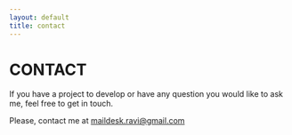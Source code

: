 ```yaml
---
layout: default
title: contact
---
```

<div class="jumbotron jumbotron-fluid">
<div class="container centered">
<span class="text-center fa-stack fa-3x" aria-hidden="true">
  <i class="text-center fas fa-circle fa-2x text-center"></i>
  <i class="text-center fas fa-envelope fa-stack-1x fa-inverse"></i>
</span>
<h1 class="text-title text-center">CONTACT</h1>
<p class="text-center">If you have a project to develop or have any question you would like to ask me, feel free to get in touch.</p>
<p class="text-center">Please, contact me at <a href="mailto:maildesk.ravi@gmail.com">maildesk.ravi@gmail.com</a></p>
<img class="img-fluid center-block" src="{{ site.baseurl }}/img/paperplane.png" aria-hidden="true" alt="">
</div>
</div>

